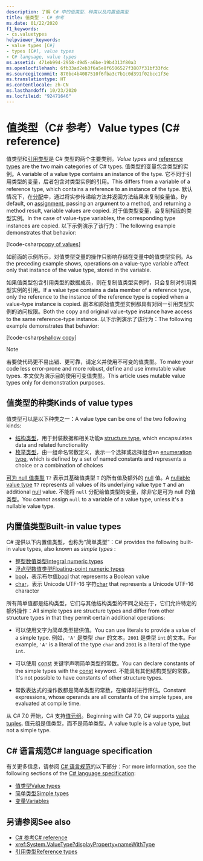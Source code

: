 ```yaml
---
description: 了解 C# 中的值类型、种类以及内置值类型
title: 值类型 - C# 参考
ms.date: 01/22/2020
f1_keywords:
- cs.valuetypes
helpviewer_keywords:
- value types [C#]
- types [C#], value types
- C# language, value types
ms.assetid: 471eb994-2958-49d5-a6be-19b4313f80a3
ms.openlocfilehash: 6fb33ad2eb3f6a5e8f6506527f3807f31bf33fdc
ms.sourcegitcommit: 870bc4b4087510f6fba3c7b1c0d391f02bcc1f3e
ms.translationtype: HT
ms.contentlocale: zh-CN
ms.lasthandoff: 10/23/2020
ms.locfileid: "92471646"
---
```

# <a name="value-types-c-reference"></a><span data-ttu-id="6fcc6-103">值类型（C# 参考）</span><span class="sxs-lookup"><span data-stu-id="6fcc6-103">Value types (C# reference)</span></span>

<span data-ttu-id="6fcc6-104">值类型和[引用类型](../keywords/reference-types.md)是 C# 类型的两个主要类别。</span><span class="sxs-lookup"><span data-stu-id="6fcc6-104">*Value types* and [reference types](../keywords/reference-types.md) are the two main categories of C# types.</span></span> <span data-ttu-id="6fcc6-105">值类型的变量包含类型的实例。</span><span class="sxs-lookup"><span data-stu-id="6fcc6-105">A variable of a value type contains an instance of the type.</span></span> <span data-ttu-id="6fcc6-106">它不同于引用类型的变量，后者包含对类型实例的引用。</span><span class="sxs-lookup"><span data-stu-id="6fcc6-106">This differs from a variable of a reference type, which contains a reference to an instance of the type.</span></span> <span data-ttu-id="6fcc6-107">默认情况下，在[分配](../operators/assignment-operator.md)中，通过将实参传递给方法并返回方法结果来复制变量值。</span><span class="sxs-lookup"><span data-stu-id="6fcc6-107">By default, on [assignment](../operators/assignment-operator.md), passing an argument to a method, and returning a method result, variable values are copied.</span></span> <span data-ttu-id="6fcc6-108">对于值类型变量，会复制相应的类型实例。</span><span class="sxs-lookup"><span data-stu-id="6fcc6-108">In the case of value-type variables, the corresponding type instances are copied.</span></span> <span data-ttu-id="6fcc6-109">以下示例演示了该行为：</span><span class="sxs-lookup"><span data-stu-id="6fcc6-109">The following example demonstrates that behavior:</span></span>

[!code-csharp[copy of values](snippets/shared/ValueTypes.cs#ValueTypeCopied)]

<span data-ttu-id="6fcc6-110">如前面的示例所示，对值类型变量的操作只影响存储在变量中的值类型实例。</span><span class="sxs-lookup"><span data-stu-id="6fcc6-110">As the preceding example shows, operations on a value-type variable affect only that instance of the value type, stored in the variable.</span></span>

<span data-ttu-id="6fcc6-111">如果值类型包含引用类型的数据成员，则在复制值类型实例时，只会复制对引用类型实例的引用。</span><span class="sxs-lookup"><span data-stu-id="6fcc6-111">If a value type contains a data member of a reference type, only the reference to the instance of the reference type is copied when a value-type instance is copied.</span></span> <span data-ttu-id="6fcc6-112">副本和原始值类型实例都具有对同一引用类型实例的访问权限。</span><span class="sxs-lookup"><span data-stu-id="6fcc6-112">Both the copy and original value-type instance have access to the same reference-type instance.</span></span> <span data-ttu-id="6fcc6-113">以下示例演示了该行为：</span><span class="sxs-lookup"><span data-stu-id="6fcc6-113">The following example demonstrates that behavior:</span></span>

[!code-csharp[shallow copy](snippets/shared/ValueTypes.cs#ShallowCopy)]

> [!NOTE]
> <span data-ttu-id="6fcc6-114">若要使代码更不易出错、更可靠，请定义并使用不可变的值类型。</span><span class="sxs-lookup"><span data-stu-id="6fcc6-114">To make your code less error-prone and more robust, define and use immutable value types.</span></span> <span data-ttu-id="6fcc6-115">本文仅为演示目的使用可变值类型。</span><span class="sxs-lookup"><span data-stu-id="6fcc6-115">This article uses mutable value types only for demonstration purposes.</span></span>

## <a name="kinds-of-value-types"></a><span data-ttu-id="6fcc6-116">值类型的种类</span><span class="sxs-lookup"><span data-stu-id="6fcc6-116">Kinds of value types</span></span>

<span data-ttu-id="6fcc6-117">值类型可以是以下种类之一：</span><span class="sxs-lookup"><span data-stu-id="6fcc6-117">A value type can be one of the two following kinds:</span></span>

- <span data-ttu-id="6fcc6-118">[结构类型](struct.md)，用于封装数据和相关功能</span><span class="sxs-lookup"><span data-stu-id="6fcc6-118">a [structure type](struct.md), which encapsulates data and related functionality</span></span>
- <span data-ttu-id="6fcc6-119">[枚举类型](enum.md)，由一组命名常数定义，表示一个选择或选择组合</span><span class="sxs-lookup"><span data-stu-id="6fcc6-119">an [enumeration type](enum.md), which is defined by a set of named constants and represents a choice or a combination of choices</span></span>

<span data-ttu-id="6fcc6-120">[可为 null 值类型](nullable-value-types.md) `T?` 表示其基础值类型 `T` 的所有值及额外的 [null](../keywords/null.md) 值。</span><span class="sxs-lookup"><span data-stu-id="6fcc6-120">A [nullable value type](nullable-value-types.md) `T?` represents all values of its underlying value type `T` and an additional [null](../keywords/null.md) value.</span></span> <span data-ttu-id="6fcc6-121">不能将 `null` 分配给值类型的变量，除非它是可为 null 的值类型。</span><span class="sxs-lookup"><span data-stu-id="6fcc6-121">You cannot assign `null` to a variable of a value type, unless it's a nullable value type.</span></span>

## <a name="built-in-value-types"></a><span data-ttu-id="6fcc6-122">内置值类型</span><span class="sxs-lookup"><span data-stu-id="6fcc6-122">Built-in value types</span></span>

<span data-ttu-id="6fcc6-123">C# 提供以下内置值类型，也称为“简单类型”：</span><span class="sxs-lookup"><span data-stu-id="6fcc6-123">C# provides the following built-in value types, also known as *simple types* :</span></span>

- [<span data-ttu-id="6fcc6-124">整型数值类型</span><span class="sxs-lookup"><span data-stu-id="6fcc6-124">Integral numeric types</span></span>](integral-numeric-types.md)
- [<span data-ttu-id="6fcc6-125">浮点型数值类型</span><span class="sxs-lookup"><span data-stu-id="6fcc6-125">Floating-point numeric types</span></span>](floating-point-numeric-types.md)
- <span data-ttu-id="6fcc6-126">[bool](bool.md)，表示布尔值</span><span class="sxs-lookup"><span data-stu-id="6fcc6-126">[bool](bool.md) that represents a Boolean value</span></span>
- <span data-ttu-id="6fcc6-127">[char](char.md)，表示 Unicode UTF-16 字符</span><span class="sxs-lookup"><span data-stu-id="6fcc6-127">[char](char.md) that represents a Unicode UTF-16 character</span></span>

<span data-ttu-id="6fcc6-128">所有简单值都是结构类型，它们与其他结构类型的不同之处在于，它们允许特定的额外操作：</span><span class="sxs-lookup"><span data-stu-id="6fcc6-128">All simple types are structure types and differ from other structure types in that they permit certain additional operations:</span></span>

- <span data-ttu-id="6fcc6-129">可以使用文字为简单类型提供值。</span><span class="sxs-lookup"><span data-stu-id="6fcc6-129">You can use literals to provide a value of a simple type.</span></span> <span data-ttu-id="6fcc6-130">例如，`'A'` 是类型 `char` 的文本，`2001` 是类型 `int` 的文本。</span><span class="sxs-lookup"><span data-stu-id="6fcc6-130">For example, `'A'` is a literal of the type `char` and `2001` is a literal of the type `int`.</span></span>

- <span data-ttu-id="6fcc6-131">可以使用 [const](../keywords/const.md) 关键字声明简单类型的常数。</span><span class="sxs-lookup"><span data-stu-id="6fcc6-131">You can declare constants of the simple types with the [const](../keywords/const.md) keyword.</span></span> <span data-ttu-id="6fcc6-132">不能具有其他结构类型的常数。</span><span class="sxs-lookup"><span data-stu-id="6fcc6-132">It's not possible to have constants of other structure types.</span></span>

- <span data-ttu-id="6fcc6-133">常数表达式的操作数都是简单类型的常数，在编译时进行评估。</span><span class="sxs-lookup"><span data-stu-id="6fcc6-133">Constant expressions, whose operands are all constants of the simple types, are evaluated at compile time.</span></span>

<span data-ttu-id="6fcc6-134">从 C# 7.0 开始，C# 支持[值元组](value-tuples.md)。</span><span class="sxs-lookup"><span data-stu-id="6fcc6-134">Beginning with C# 7.0, C# supports [value tuples](value-tuples.md).</span></span> <span data-ttu-id="6fcc6-135">值元组是值类型，而不是简单类型。</span><span class="sxs-lookup"><span data-stu-id="6fcc6-135">A value tuple is a value type, but not a simple type.</span></span>

## <a name="c-language-specification"></a><span data-ttu-id="6fcc6-136">C# 语言规范</span><span class="sxs-lookup"><span data-stu-id="6fcc6-136">C# language specification</span></span>

<span data-ttu-id="6fcc6-137">有关更多信息，请参阅 [C# 语言规范](~/_csharplang/spec/introduction.md)的以下部分：</span><span class="sxs-lookup"><span data-stu-id="6fcc6-137">For more information, see the following sections of the [C# language specification](~/_csharplang/spec/introduction.md):</span></span>

- [<span data-ttu-id="6fcc6-138">值类型</span><span class="sxs-lookup"><span data-stu-id="6fcc6-138">Value types</span></span>](~/_csharplang/spec/types.md#value-types)
- [<span data-ttu-id="6fcc6-139">简单类型</span><span class="sxs-lookup"><span data-stu-id="6fcc6-139">Simple types</span></span>](~/_csharplang/spec/types.md#simple-types)
- [<span data-ttu-id="6fcc6-140">变量</span><span class="sxs-lookup"><span data-stu-id="6fcc6-140">Variables</span></span>](~/_csharplang/spec/variables.md)

## <a name="see-also"></a><span data-ttu-id="6fcc6-141">另请参阅</span><span class="sxs-lookup"><span data-stu-id="6fcc6-141">See also</span></span>

- [<span data-ttu-id="6fcc6-142">C# 参考</span><span class="sxs-lookup"><span data-stu-id="6fcc6-142">C# reference</span></span>](../index.md)
- <xref:System.ValueType?displayProperty=nameWithType>
- [<span data-ttu-id="6fcc6-143">引用类型</span><span class="sxs-lookup"><span data-stu-id="6fcc6-143">Reference types</span></span>](../keywords/reference-types.md)
